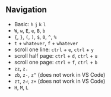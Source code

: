## Navigation

- Basic: `h` `j` `k` `l`
- `W`, `w`, `E`, `e`, `B`, `b`
- `{`, `}`, `(`, `)`, `$`, `0`, `^`, `%`
- `t` + `whatever`, `f` + `whatever`
- scroll one line: `ctrl` + `e`, `ctrl` + `y`
- scroll half page: `ctrl` + `d`, `ctrl` + `u`
- scroll one page: `ctrl` + `f`, `ctrl` + `b` 
- `zz`, `z.`
- `zb`, `z-`, `z^` (does not work in VS Code)
- `zt`, `z⏎`, `z+` (does not work in VS Code)
- `H`, `M`, `L`

